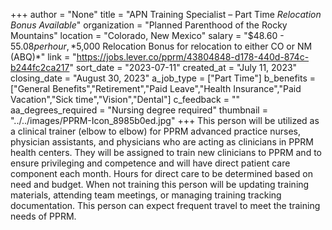 +++
author = "None"
title = "APN Training Specialist – Part Time *Relocation Bonus Available*"
organization = "Planned Parenthood of the Rocky Mountains"
location = "Colorado, New Mexico"
salary = "$48.60 - $55.08 per hour, *$5,000 Relocation Bonus for relocation to either CO or NM (ABQ)*"
link = "https://jobs.lever.co/pprm/43804848-d178-440d-874c-b244fc2ca217"
sort_date = "2023-07-11"
created_at = "July 11, 2023"
closing_date = "August 30, 2023"
a_job_type = ["Part Time"]
b_benefits = ["General Benefits","Retirement","Paid Leave","Health Insurance","Paid Vacation","Sick time","Vision","Dental"]
c_feedback = ""
aa_degrees_required = "Nursing degree required"
thumbnail = "../../images/PPRM-Icon_8985b0ed.jpg"
+++
This person will be utilized as a clinical trainer (elbow to elbow) for PPRM advanced practice nurses, physician assistants, and physicians who are acting as clinicians in PPRM health centers. They will be assigned to train new clinicians to PPRM and to ensure privileging and competence and will have direct patient care component each month.  Hours for direct care to be determined based on need and budget. When not training this person will be updating training materials, attending team meetings, or managing training tracking documentation. This person can expect frequent travel to meet the training needs of PPRM.